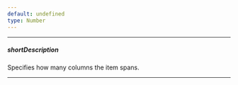 ```yaml
---
default: undefined
type: Number
---
```

---
##### shortDescription
Specifies how many columns the item spans.

---
